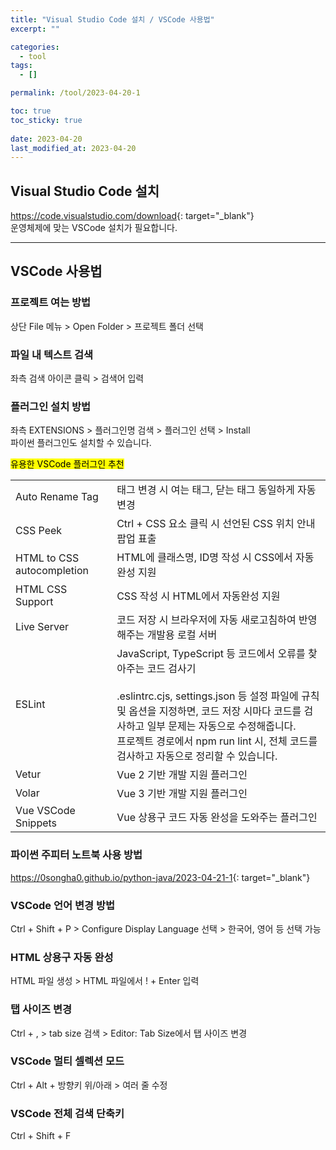 ```yaml
---
title: "Visual Studio Code 설치 / VSCode 사용법"
excerpt: ""

categories:
  - tool
tags:
  - []

permalink: /tool/2023-04-20-1

toc: true
toc_sticky: true
 
date: 2023-04-20
last_modified_at: 2023-04-20
---
```


## Visual Studio Code 설치

<https://code.visualstudio.com/download>{: target="_blank"}  
운영체제에 맞는 VSCode 설치가 필요합니다.

---

## VSCode 사용법

### 프로젝트 여는 방법
상단 File 메뉴 > Open Folder > 프로젝트 폴더 선택

### 파일 내 텍스트 검색
좌측 검색 아이콘 클릭 > 검색어 입력

### 플러그인 설치 방법
좌측 EXTENSIONS > 플러그인명 검색 > 플러그인 선택 > Install  
파이썬 플러그인도 설치할 수 있습니다.

<mark>유용한 VSCode 플러그인 추천</mark>
<table class="table_2_left">
  <tbody>
    <tr>
      <td>Auto Rename Tag</td>
      <td>태그 변경 시 여는 태그, 닫는 태그 동일하게 자동 변경</td>
    </tr>
    <tr>
      <td>CSS Peek</td>
      <td>Ctrl + CSS 요소 클릭 시 선언된 CSS 위치 안내 팝업 표출</td>
    </tr>
    <tr>
      <td>HTML to CSS autocompletion</td>
      <td>HTML에 클래스명, ID명 작성 시 CSS에서 자동완성 지원</td>
    </tr>
    <tr>
      <td>HTML CSS Support</td>
      <td>CSS 작성 시 HTML에서 자동완성 지원</td>
    </tr>
    <tr>
      <td>Live Server</td>
      <td>코드 저장 시 브라우저에 자동 새로고침하여 반영해주는 개발용 로컬 서버</td>
    </tr>
    <tr>
      <td>ESLint</td>
      <td>
        JavaScript, TypeScript 등 코드에서 오류를 찾아주는 코드 검사기<br><br>
        .eslintrc.cjs, settings.json 등 설정 파일에 규칙 및 옵션을 지정하면, 코드 저장 시마다 코드를 검사하고 일부 문제는 자동으로 수정해줍니다.<br>
        프로젝트 경로에서 npm run lint 시, 전체 코드를 검사하고 자동으로 정리할 수 있습니다.
      </td>
    </tr>
    <tr>
      <td>Vetur</td>
      <td>Vue 2 기반 개발 지원 플러그인</td>
    </tr>
    <tr>
      <td>Volar</td>
      <td>Vue 3 기반 개발 지원 플러그인</td>
    </tr>
    <tr>
      <td>Vue VSCode Snippets</td>
      <td>Vue 상용구 코드 자동 완성을 도와주는 플러그인</td>
    </tr>
  </tbody>
</table>

### 파이썬 주피터 노트북 사용 방법
<https://0songha0.github.io/python-java/2023-04-21-1>{: target="_blank"}

### VSCode 언어 변경 방법
Ctrl + Shift + P > Configure Display Language 선택 > 한국어, 영어 등 선택 가능

### HTML 상용구 자동 완성
HTML 파일 생성 > HTML 파일에서 ! + Enter 입력

### 탭 사이즈 변경
Ctrl + , > tab size 검색 > Editor: Tab Size에서 탭 사이즈 변경

### VSCode 멀티 셀렉션 모드
Ctrl + Alt + 방향키 위/아래 > 여러 줄 수정

### VSCode 전체 검색 단축키
Ctrl + Shift + F
